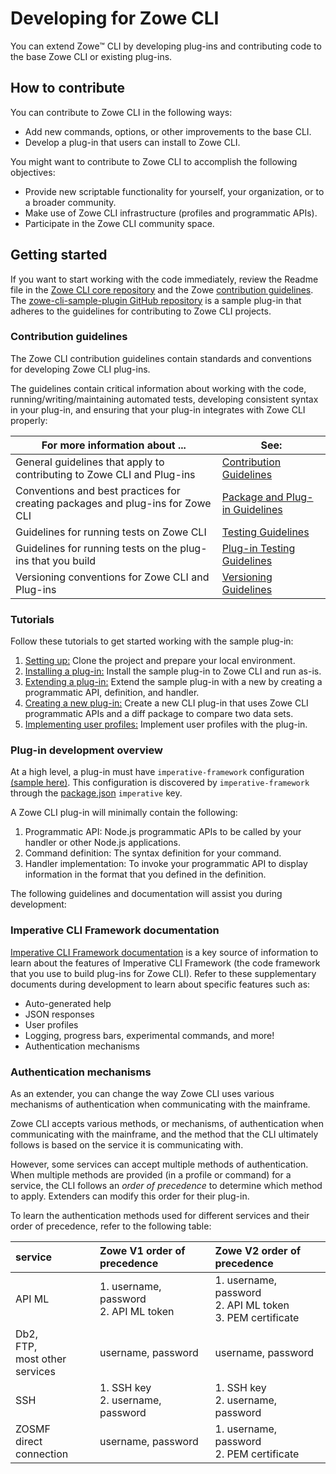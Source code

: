 # Developing for Zowe CLI

You can extend Zowe&trade; CLI by developing plug-ins and contributing code to the base Zowe CLI or existing plug-ins.

## How to contribute
You can contribute to Zowe CLI in the following ways:
- Add new commands, options, or other improvements to the base CLI.
- Develop a plug-in that users can install to Zowe CLI.

You might want to contribute to Zowe CLI to accomplish the following objectives:
- Provide new scriptable functionality for yourself, your organization, or to a broader community.
- Make use of Zowe CLI infrastructure (profiles and programmatic APIs).
- Participate in the Zowe CLI community space.

## Getting started
If you want to start working with the code immediately, review the Readme file in the [Zowe CLI core repository](https://github.com/zowe/zowe-cli#zowe-cli--) and the Zowe [contribution guidelines](https://github.com/zowe/zowe-cli/blob/master/CONTRIBUTING.md#contribution-guidelines). The [zowe-cli-sample-plugin GitHub repository](https://github.com/zowe/zowe-cli-sample-plugin#zowe-cli-sample-plug-in) is a sample plug-in that adheres to the guidelines for contributing to Zowe CLI projects.

### Contribution guidelines
The Zowe CLI contribution guidelines contain standards and conventions for developing Zowe CLI plug-ins.

The guidelines contain critical information about working with the code, running/writing/maintaining automated tests, developing consistent syntax in your plug-in, and ensuring that your plug-in integrates with Zowe CLI properly:

| For more information about ... | See: |
| ------------------------------ | ----- |
| General guidelines that apply to contributing to Zowe CLI and Plug-ins | [Contribution Guidelines](https://github.com/zowe/zowe-cli/blob/master/CONTRIBUTING.md) |
| Conventions and best practices for creating packages and plug-ins for Zowe CLI | [Package and Plug-in Guidelines](https://github.com/zowe/zowe-cli/blob/master/docs/PackagesAndPluginGuidelines.md)|
| Guidelines for running tests on Zowe CLI | [Testing Guidelines](https://github.com/zowe/zowe-cli/blob/master/docs/TESTING.md) |
| Guidelines for running tests on the plug-ins that you build| [Plug-in Testing Guidelines](https://github.com/zowe/zowe-cli/blob/master/docs/PluginTESTINGGuidelines.md) |
Versioning conventions for Zowe CLI and Plug-ins| [Versioning Guidelines](https://github.com/zowe/zowe-cli/blob/master/docs/MaintainerVersioning.md) |


### Tutorials
Follow these tutorials to get started working with the sample plug-in:
1. [Setting up:](cli-setting-up.md) Clone the project and prepare your local environment.
2. [Installing a plug-in:](cli-installing-sample-plugin.md) Install the sample plug-in to Zowe CLI and run as-is.
3. [Extending a plug-in:](cli-extending-a-plugin.md) Extend the sample plug-in with a new by creating a programmatic API, definition, and handler.
4. [Creating a new plug-in:](cli-developing-a-plugin.md) Create a new CLI plug-in that uses Zowe CLI programmatic APIs and a diff package to compare two data sets.
5. [Implementing user profiles:](cli-implement-profiles.md) Implement user profiles with the plug-in.

### Plug-in development overview
At a high level, a plug-in must have `imperative-framework` configuration [(sample here)](https://github.com/zowe/zowe-cli-sample-plugin/blob/master/src/pluginDef.ts).  This configuration is discovered by  `imperative-framework` through the [package.json](https://github.com/zowe/zowe-cli-sample-plugin/blob/master/package.json) `imperative` key.

A Zowe CLI plug-in will minimally contain the following:
1. Programmatic API: Node.js programmatic APIs to be called by your handler or other Node.js applications.
2. Command definition: The syntax definition for your command.
3. Handler implementation: To invoke your programmatic API to display information in the format that you defined in the definition.

The following guidelines and documentation will assist you during development:

### Imperative CLI Framework documentation
[Imperative CLI Framework documentation](https://github.com/zowe/imperative/wiki) is a key source of information to learn about the features of Imperative CLI Framework (the code framework that you use to build plug-ins for Zowe CLI). Refer to these supplementary documents during development to learn about specific features such as:

- Auto-generated help
- JSON responses
- User profiles
- Logging, progress bars, experimental commands, and more!
- Authentication mechanisms

### Authentication mechanisms

As an extender, you can change the way Zowe CLI uses various mechanisms of authentication when communicating with the mainframe.

Zowe CLI accepts various methods, or mechanisms, of authentication when communicating with the mainframe, and the method that the CLI ultimately follows is based on the service it is communicating with.

However, some services can accept multiple methods of authentication. When multiple methods are provided (in a profile or command) for a service, the CLI follows an *order of precedence* to determine which method to apply. Extenders can modify this order for their plug-in.

To learn the authentication methods used for different services and their order of precedence, refer to the following table:

service | Zowe V1 order of precedence | Zowe V2 order of precedence
|:--- |:--- |:--- |
API ML | 1. username, password<br/> 2. API ML token | 1. username, password<br/> 2. API ML token<br/> 3. PEM certificate |
Db2, <br/> FTP,<br/> most other services | username, password | username, password
SSH | 1. SSH key<br/> 2. username, password | 1. SSH key<br/> 2. username, password
 ZOSMF<br/> direct connection | username, password | 1. username, password<br/> 2. PEM certificate
